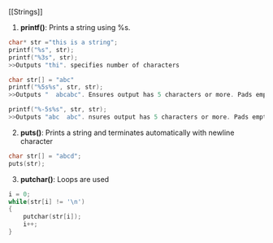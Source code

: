 [[Strings]]
1. **printf()**:  Prints a string using %s.
 ```c
char* str ="this is a string";
printf("%s", str);
printf("%3s", str);
>>Outputs "thi". specifies number of characters

char str[] = "abc"
printf("%5s%s", str, str);
>>Outputs "  abcabc". Ensures output has 5 characters or more. Pads empty space *before* string if smaller

printf("%-5s%s", str, str);
>>Outputs "abc  abc". nsures output has 5 characters or more. Pads empty space *after* string if smaller
```
2. **puts()**: Prints a string and terminates automatically with newline character
```c
char str[] = "abcd";
puts(str);
```
3. **putchar()**: Loops are used
```c
i = 0;
while(str[i] != '\n')
{
	putchar(str[i]);
	i++;
}
```
